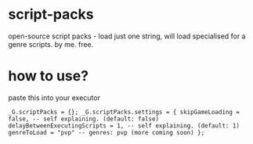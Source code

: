 # script-packs
open-source script packs - load just one string, will load specialised for a genre scripts. by me. free.

# how to use?
paste this into your executor

`_G.scriptPacks = {}; _G.scriptPacks.settings = {
	skipGameLoading = false, -- self explaining. (default: false)
	delayBetweenExecutingScripts = 1, -- self explaining. (default: 1)
	genreToLoad = "pvp" -- genres: pvp (more coming soon)
};`

